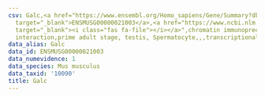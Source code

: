 ```yaml
---
csv: Galc,<a href="https://www.ensembl.org/Homo_sapiens/Gene/Summary?db=core;g=ENSMUSG00000021003"
  target="_blank">ENSMUSG00000021003</a>,<a href="https://www.ncbi.nlm.nih.gov/pubmed/25450459"
  target="_blank"><i class="fas fa-file"></i></a>",chromatin immunoprecipitation assay,direct
  interaction,prime adult stage, testis, Spermatocyte,,,transcriptional regulation,
data_alias: Galc
data_id: ENSMUSG00000021003
data_numevidence: 1
data_species: Mus musculus
data_taxid: '10090'
title: Galc
---
```

